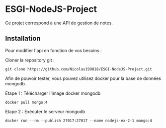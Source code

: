 # ESGI-NodeJS-Project

Ce projet correspond à une API de gestion de notes.

## Installation
Pour modifier l'api en fonction de vos besoins :

Cloner la repository git :

```git clone https://github.com/Nicolas199818/ESGI-NodeJS-Project.git```

Afin de pouvoir tester, vous pouvez utilisez docker pour la base de données mongodb.

Etape 1 : Télécharger l'image docker mongodb

```docker pull mongo:4```

Etape 2 : Exécuter le serveur mongodb

```docker run --rm --publish 27017:27017 --name nodejs-ex-2-1 mongo:4```
